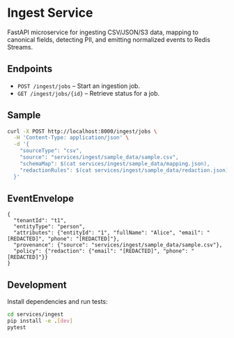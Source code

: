 # Ingest Service

FastAPI microservice for ingesting CSV/JSON/S3 data, mapping to canonical fields, detecting PII, and emitting normalized events to Redis Streams.

## Endpoints

- `POST /ingest/jobs` – Start an ingestion job.
- `GET /ingest/jobs/{id}` – Retrieve status for a job.

## Sample

```bash
curl -X POST http://localhost:8000/ingest/jobs \
  -H 'Content-Type: application/json' \
  -d '{
    "sourceType": "csv",
    "source": "services/ingest/sample_data/sample.csv",
    "schemaMap": $(cat services/ingest/sample_data/mapping.json),
    "redactionRules": $(cat services/ingest/sample_data/redaction.json)
  }'
```

## EventEnvelope

```
{
  "tenantId": "t1",
  "entityType": "person",
  "attributes": {"entityId": "1", "fullName": "Alice", "email": "[REDACTED]", "phone": "[REDACTED]"},
  "provenance": {"source": "services/ingest/sample_data/sample.csv"},
  "policy": {"redaction": {"email": "[REDACTED]", "phone": "[REDACTED]"}}
}
```

## Development

Install dependencies and run tests:

```bash
cd services/ingest
pip install -e .[dev]
pytest
```
